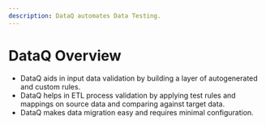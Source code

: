 ```yaml
---
description: DataQ automates Data Testing.
---
```


# DataQ Overview



* DataQ aids in input data validation by building a layer of autogenerated and custom rules.
* DataQ helps in ETL process validation by applying test rules and mappings on source data and comparing against target data.
* DataQ makes data migration easy and requires minimal configuration.









